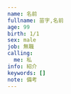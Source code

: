 ```yaml
---
name: 名前
fullname: 苗字,名前
age: 99
birth: 1/1
sex: male
job: 無職
calling:
  me: 私
info: 紹介
keywords: []
note: 備考
---
```

